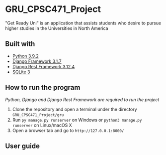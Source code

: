# GRU_CPSC471_Project
"Get Ready Uni" is an application that assists students who desire to pursue higher studies in the Universities in North America

## Built with
- [Python 3.9.2](https://www.python.org/)
- [Django Framework 3.1.7](https://www.djangoproject.com/)
- [Django Rest Framework 3.12.4](https://www.django-rest-framework.org/)
- [SQLite 3](https://www.sqlite.org/index.html)
## How to run the program
*Python, Django and Django Rest Framework are required to run the project*
1. Clone the repository and open a terminal under the directory `GRU_CPSC471_Project/gru`
2. Run `py manage.py runserver` on Windows or `python3 manage.py runserver` on Linux/macOS X
3. Open a browser tab and go to `http://127.0.0.1:8000/`

## User guide
 

